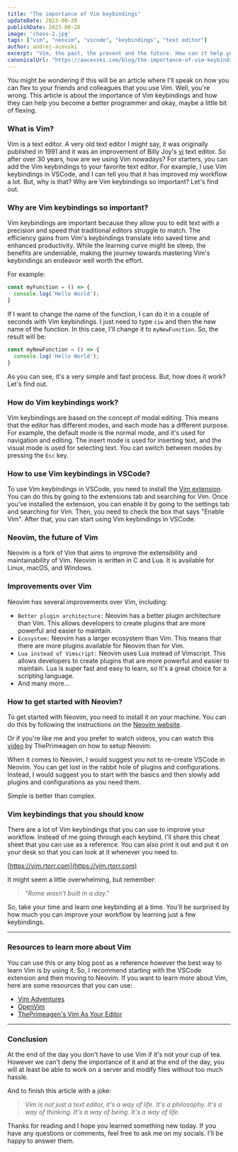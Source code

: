 ```yaml
---
title: "The importance of Vim keybindings"
updateDate: 2023-08-28
publishDate: 2023-08-28
image: 'chaos-2.jpg'
tags: ["vim", "neovim", "vscode", "keybindings", "text editor"]
author: andrej-acevski
excerpt: "Vim, the past, the present and the future. How can it help you become more productive and efficient in your day to day life as a developer?"
canonicalUrl: "https://aacevski.com/blog/the-importance-of-vim-keybindings"
---
```


You might be wondering if this will be an article where I'll speak on how you can flex to your friends and colleagues that you use Vim. Well, you're wrong. This article is about the importance of Vim keybindings and how they can help you become a better programmer and okay, maybe a little bit of flexing.

### What is Vim?

Vim is a text editor. A very old text editor I might say, it was originally published in 1991 and it was an improvement of Billy Joy's [vi](https://www.cs.colostate.edu/helpdocs/vi.html) text editor.
So after over 30 years, how are we using Vim nowadays? For starters, you can add the Vim keybindings to your favorite text editor. For example, I use Vim keybindings in VSCode, and I can tell you that it has improved my workflow a lot. But, why is that? Why are Vim keybindings so important? Let's find out.

### Why are Vim keybindings so important?

Vim keybindings are important because they allow you to edit text with a precision and speed that traditional editors struggle to match. The efficiency gains from Vim's keybindings translate into saved time and enhanced productivity. While the learning curve might be steep, the benefits are undeniable, making the journey towards mastering Vim's keybindings an endeavor well worth the effort.

For example: 
```js
const myFunction = () => {
  console.log('Hello World');
}
```

If I want to change the name of the function, I can do it in a couple of seconds with Vim keybindings. I just need to type `ciw` and then the new name of the function. In this case, I'll change it to `myNewFunction`. So, the result will be:

```js
const myNewFunction = () => {
  console.log('Hello World');
}
```

As you can see, it's a very simple and fast process. But, how does it work? Let's find out.

### How do Vim keybindings work?

Vim keybindings are based on the concept of modal editing. This means that the editor has different modes, and each mode has a different purpose. For example, the default mode is the normal mode, and it's used for navigation and editing. The insert mode is used for inserting text, and the visual mode is used for selecting text. You can switch between modes by pressing the `Esc` key.

### How to use Vim keybindings in VSCode?

To use Vim keybindings in VSCode, you need to install the [Vim extension](https://marketplace.visualstudio.com/items?itemName=vscodevim.vim). You can do this by going to the extensions tab and searching for Vim. Once you've installed the extension, you can enable it by going to the settings tab and searching for Vim. Then, you need to check the box that says "Enable Vim". After that, you can start using Vim keybindings in VSCode.

### Neovim, the future of Vim

Neovim is a fork of Vim that aims to improve the extensibility and maintainability of Vim. Neovim is written in C and Lua. It is available for Linux, macOS, and Windows.

### Improvements over Vim

Neovim has several improvements over Vim, including:
   - `Better plugin architecture:` Neovim has a better plugin architecture than Vim. This allows developers to create plugins that are more powerful and easier to maintain.
   - `Ecosystem:` Neovim has a larger ecosystem than Vim. This means that there are more plugins available for Neovim than for Vim.
   - `Lua instead of Vimscript:` Neovim uses Lua instead of Vimscript. This allows developers to create plugins that are more powerful and easier to maintain. Lua is super fast and easy to learn, so it's a great choice for a scripting language.
   - And many more...

###  How to get started with Neovim?

To get started with Neovim, you need to install it on your machine. You can do this by following the instructions on the [Neovim website](https://neovim.io/).

Or if you're like me and you prefer to watch videos, you can watch this [video](https://www.youtube.com/watch?v=w7i4amO_zaE) by ThePrimeagen on how to setup Neovim.

When it comes to Neovim, I would suggest you not to re-create VSCode in Neovim. You can get lost in the rabbit hole of plugins and configurations. Instead, I would suggest you to start with the basics and then slowly add plugins and configurations as you need them.

Simple is better than complex.

### Vim keybindings that you should know

There are a lot of Vim keybindings that you can use to improve your workflow. Instead of me going through each keybind, I'll share this cheat sheet that you can use as a reference. You can also print it out and put it on your desk so that you can look at it whenever you need to.

[https://vim.rtorr.com](https://vim.rtorr.com)

It might seem a little overwhelming, but remember: 
> _"Rome wasn't built in a day."_

So, take your time and learn one keybinding at a time. You'll be surprised by how much you can improve your workflow by learning just a few keybindings.

---

### Resources to learn more about Vim

You can use this or any blog post as a reference however the best way to learn Vim is by using it. So, I recommend starting with the VSCode extension and then moving to Neovim. If you want to learn more about Vim, here are some resources that you can use:
- [Vim Adventures](https://vim-adventures.com/)
- [OpenVim](https://www.openvim.com/)
- [ThePrimeagen's Vim As Your Editor](https://www.youtube.com/playlist?list=PLm323Lc7iSW_wuxqmKx_xxNtJC_hJbQ7R) 

---

### Conclusion

At the end of the day you don't have to use Vim if it's not your cup of tea. However we can't deny the importance of it and at the end of the day, you will at least be able to work on a server and modify files without too much hassle. 

And to finish this article with a joke:
> _Vim is not just a text editor, it's a way of life. It's a philosophy. It's a way of thinking. It's a way of being. It's a way of life._

Thanks for reading and I hope you learned something new today. If you have any questions or comments, feel free to ask me on my socials. I'll be happy to answer them. 